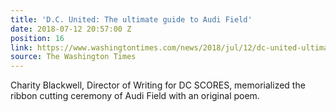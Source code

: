 ```yaml
---
title: 'D.C. United: The ultimate guide to Audi Field'
date: 2018-07-12 20:57:00 Z
position: 16
link: https://www.washingtontimes.com/news/2018/jul/12/dc-united-ultimate-guide-audi-field/
source: The Washington Times
---
```


Charity Blackwell, Director of Writing for DC SCORES, memorialized the ribbon cutting ceremony of Audi Field with an original poem.